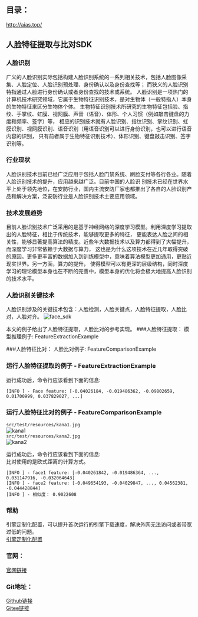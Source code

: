 ## 目录：
http://aias.top/

## 人脸特征提取与比对SDK
### 人脸识别
广义的人脸识别实际包括构建人脸识别系统的一系列相关技术，包括人脸图像采集、人脸定位、人脸识别预处理、身份确认以及身份查找等；
而狭义的人脸识别特指通过人脸进行身份确认或者身份查找的技术或系统。
人脸识别是一项热门的计算机技术研究领域，它属于生物特征识别技术，是对生物体（一般特指人）本身的生物特征来区分生物体个体。
生物特征识别技术所研究的生物特征包括脸、指纹、手掌纹、虹膜、视网膜、声音（语音）、体形、个人习惯（例如敲击键盘的力度和频率、签字）等，
相应的识别技术就有人脸识别、指纹识别、掌纹识别、虹膜识别、视网膜识别、语音识别（用语音识别可以进行身份识别，也可以进行语音内容的识别，
只有前者属于生物特征识别技术）、体形识别、键盘敲击识别、签字识别等。

### 行业现状
人脸识别技术目前已经广泛应用于包括人脸门禁系统、刷脸支付等各行各业。随着人脸识别技术的提升，应用越来越广泛。目前中国的人脸识
别技术已经在世界水平上处于领先地位，在安防行业，国内主流安防厂家也都推出了各自的人脸识别产品和解决方案，泛安防行业是人脸识别技术主要应用领域。

### 技术发展趋势
目前人脸识别技术广泛采用的是基于神经网络的深度学习模型。利用深度学习提取出的人脸特征，相比于传统技术，能够提取更多的特征，
更能表达人脸之间的相关性，能够显著提高算法的精度。近些年大数据技术以及算力都得到了大幅提升，而深度学习非常依赖于大数据与算力，
这也是为什么这项技术在近几年取得突破的原因。更多更丰富的数据加入到训练模型中，意味着算法模型更加通用，更贴近现实世界。另一方面，算力的提升，
使得模型可以有更深的层级结构，同时深度学习的理论模型本身也在不断的完善中，模型本身的优化将会极大地提高人脸识别的技术水平。

### 人脸识别关键技术
人脸识别涉及的关键技术包含：人脸检测，人脸关键点，人脸特征提取，人脸比对，人脸对齐。
![face_sdk](https://aias-home.oss-cn-beijing.aliyuncs.com/AIAS/face_sdk/images/face_sdk.png)

本文的例子给出了人脸特征提取，人脸比对的参考实现。
###人脸特征提取：
模型推理例子: FeatureExtractionExample 

###人脸特征比对：
人脸比对例子: FeatureComparisonExample


### 运行人脸特征提取的例子 - FeatureExtractionExample
运行成功后，命令行应该看到下面的信息:
```text
[INFO ] - Face feature: [-0.04026184, -0.019486362, -0.09802659, 0.01700999, 0.037829027, ...]
```

### 运行人脸特征比对的例子 - FeatureComparisonExample
 `src/test/resources/kana1.jpg`  
![kana1](https://aias-home.oss-cn-beijing.aliyuncs.com/AIAS/face_sdk/images/kana1.jpg)     
 `src/test/resources/kana2.jpg`  
![kana2](https://aias-home.oss-cn-beijing.aliyuncs.com/AIAS/face_sdk/images/kana2.jpg)  

运行成功后，命令行应该看到下面的信息:  
比对使用的是欧式距离的计算方式。

```text
[INFO ] - face1 feature: [-0.040261842, -0.019486364, ..., 0.031147916, -0.032064643]
[INFO ] - face2 feature: [-0.049654193, -0.04029847, ..., 0.04562381, -0.044428844]
[INFO ] - 相似度： 0.9022608
```

### 帮助 
引擎定制化配置，可以提升首次运行的引擎下载速度，解决外网无法访问或者带宽过低的问题。         
[引擎定制化配置](http://aias.top/engine_cpu.html)

### 官网：
[官网链接](http://www.aias.top/)

### Git地址：   
[Github链接](https://github.com/mymagicpower/AIAS)    
[Gitee链接](https://gitee.com/mymagicpower/AIAS)   

